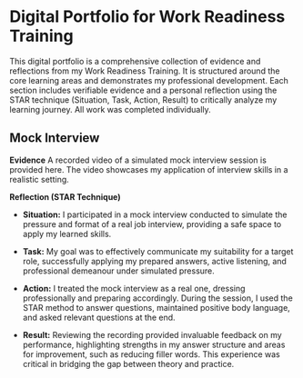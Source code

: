 # Digital Portfolio for Work Readiness Training

This digital portfolio is a comprehensive collection of evidence and reflections from my Work Readiness Training. It is structured around the core learning areas and demonstrates my professional development. Each section includes verifiable evidence and a personal reflection using the STAR technique (Situation, Task, Action, Result) to critically analyze my learning journey. All work was completed individually.

## Mock Interview

**Evidence**
A recorded video of a simulated mock interview session is provided here. The video showcases my application of interview skills in a realistic setting.

**Reflection (STAR Technique)**

- **Situation:** I participated in a mock interview conducted to simulate the pressure and format of a real job interview, providing a safe space to apply my learned skills.

- **Task:** My goal was to effectively communicate my suitability for a target role, successfully applying my prepared answers, active listening, and professional demeanour under simulated pressure.

- **Action:** I treated the mock interview as a real one, dressing professionally and preparing accordingly. During the session, I used the STAR method to answer questions, maintained positive body language, and asked relevant questions at the end.

- **Result:** Reviewing the recording provided invaluable feedback on my performance, highlighting strengths in my answer structure and areas for improvement, such as reducing filler words. This experience was critical in bridging the gap between theory and practice.

